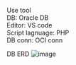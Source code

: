 Use tool <br/>
DB: Oracle DB <br/>
Editor: VS code <br/>
Script lagnuage: PHP <br/>
DB conn: OCI conn

DB ERD
![image](https://github.com/ange1jun/Gwangju-Health-information-System/assets/91591128/acfcbb4b-562b-45ed-b197-7af7778048b0)
